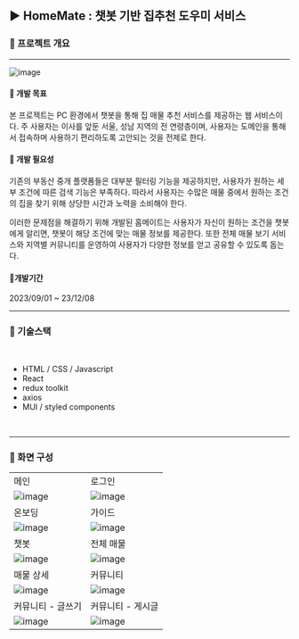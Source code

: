 ## ▶️ HomeMate : 챗봇 기반 집추천 도우미 서비스

### 🔷 프로젝트 개요
<hr>

![image](https://github.com/0520hy/Homemate/assets/103192902/93fe505d-4b70-4e2f-9f94-af5407098e4a)

#### 🔹 개발 목표

본 프로젝트는 PC 환경에서 챗봇을 통해 집 매물 추천 서비스를 제공하는 웹 서비스이다. 주 사용자는 이사를 앞둔 서울, 성남 지역의 전 연령층이며, 사용자는 도메인을 통해서 접속하며 사용하기 편리하도록 고안되는 것을 전제로 한다.

  #### 🔹 개발 필요성
 
기존의 부동산 중개 플랫폼들은 대부분 필터링 기능을 제공하지만, 사용자가 원하는 세부 조건에 따른 검색 기능은 부족하다. 따라서 사용자는 수많은 매물 중에서 원하는 조건의 집을 찾기 위해 상당한 시간과 노력을 소비해야 한다.

 이러한 문제점을 해결하기 위해 개발된 홈메이트는 사용자가 자신이 원하는 조건을 챗봇에게 알리면, 챗봇이 해당 조건에 맞는 매물 정보를 제공한다. 또한 전체 매물 보기 서비스와 지역별 커뮤니티를 운영하여 사용자가 다양한 정보를 얻고 공유할 수 있도록 돕는다.


#### 🔹개발기간
2023/09/01 ~ 23/12/08



<hr>

 ### 🔷 기술스택
<br>

- HTML / CSS / Javascript
- React
- redux toolkit
- axios
- MUI / styled components

<br>
<hr>


### 🔷 화면 구성


|  |  |
|-------|-------|
| 메인   | 로그인   |
| ![image](https://github.com/0520hy/Homemate/assets/103192902/3f34277f-3484-4c9d-93f3-993eab7eadaa) | ![image](https://github.com/0520hy/Homemate/assets/103192902/f29ab165-2d7b-47be-9192-e13b6d48f65b) |
| 온보딩   | 가이드   |
| ![image](https://github.com/0520hy/Homemate/assets/103192902/0f39fc22-961c-43e3-8d7b-76259d0bc250)| ![image](https://github.com/0520hy/Homemate/assets/103192902/01d672da-1fac-4823-ae65-a3b78ffc79e0) |
| 챗봇   | 전체 매물   |
| ![image](https://github.com/0520hy/Homemate/assets/103192902/480131ce-1c5c-49ec-8439-d8cf57d55905) | ![image](https://github.com/0520hy/Homemate/assets/103192902/8df54260-abf9-42d9-919b-6a67ff079594)  |
| 매물 상세  | 커뮤니티   |
| ![image](https://github.com/0520hy/Homemate/assets/103192902/e2529213-2a10-4417-a605-48b5eacfe267) | ![image](https://github.com/0520hy/Homemate/assets/103192902/5f0591e1-304e-4264-832e-46d67cd99db6) |
| 커뮤니티 - 글쓰기   | 커뮤니티 - 게시글   |
| ![image](https://github.com/0520hy/Homemate/assets/103192902/c84854f0-6243-4a83-a7fe-447a181323d9) | ![image](https://github.com/0520hy/Homemate/assets/103192902/c91c70b0-6a66-49f0-ac04-e19c69c03ce9) |

